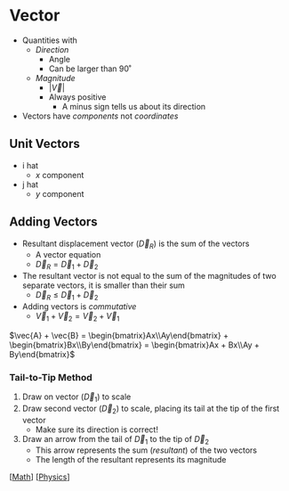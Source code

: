 # Vector

- Quantities with
  - *Direction*
    - Angle
    - Can be larger than 90˚
  - *Magnitude*
    - $|\vec{V}|$
    - Always positive
      - A minus sign tells us about its direction
- Vectors have *components* not *coordinates*

## Unit Vectors

- i hat
  - $x$ component
- j hat
  - $y$ component

## Adding Vectors

- Resultant displacement vector ($\vec{D}_R$) is the sum of the vectors
  - A vector equation
  - $\vec{D}_R = \vec{D}_1 + \vec{D}_2$
- The resultant vector is not equal to the sum of the magnitudes of two separate vectors, it is smaller than their sum
  - $\vec{D}_R \leq \vec{D}_1 + \vec{D}_2$
- Adding vectors is *commutative*
  - $\vec{V}_1 + \vec{V}_2 = \vec{V}_2 + \vec{V}_1$

$\vec{A} + \vec{B} = \begin{bmatrix}Ax\\Ay\end{bmatrix} + \begin{bmatrix}Bx\\By\end{bmatrix} = \begin{bmatrix}Ax + Bx\\Ay + By\end{bmatrix}$

### Tail-to-Tip Method

1. Draw on vector ($\vec{D}_1$) to scale
2. Draw second vector ($\vec{D}_2$) to scale, placing its tail at the tip of the first vector
   - Make sure its direction is correct!
3. Draw an arrow from the tail of $\vec{D}_1$ to the tip of $\vec{D}_2$
   - This arrow represents the sum (*resultant*) of the two vectors
   - The length of the resultant represents its magnitude

[[Math]] [[Physics]]

[//begin]: # "Autogenerated link references for markdown compatibility"
[Math]: math "Math"
[Physics]: physics "Physics"
[//end]: # "Autogenerated link references"
